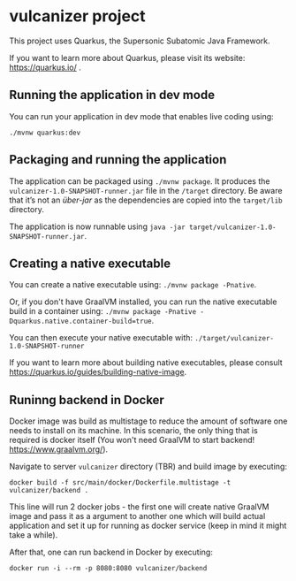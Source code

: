 # vulcanizer project

This project uses Quarkus, the Supersonic Subatomic Java Framework.

If you want to learn more about Quarkus, please visit its website: https://quarkus.io/ .

## Running the application in dev mode

You can run your application in dev mode that enables live coding using:
```
./mvnw quarkus:dev
```

## Packaging and running the application

The application can be packaged using `./mvnw package`.
It produces the `vulcanizer-1.0-SNAPSHOT-runner.jar` file in the `/target` directory.
Be aware that it’s not an _über-jar_ as the dependencies are copied into the `target/lib` directory.

The application is now runnable using `java -jar target/vulcanizer-1.0-SNAPSHOT-runner.jar`.

## Creating a native executable

You can create a native executable using: `./mvnw package -Pnative`.

Or, if you don't have GraalVM installed, you can run the native executable build in a container using: `./mvnw package -Pnative -Dquarkus.native.container-build=true`.

You can then execute your native executable with: `./target/vulcanizer-1.0-SNAPSHOT-runner`

If you want to learn more about building native executables, please consult https://quarkus.io/guides/building-native-image.

## Runinng backend in Docker

Docker image was build as multistage to reduce the amount of software one needs to install on its machine. In this scenario, the only
 thing that is required is docker itself (You won't need GraalVM to start backend! https://www.graalvm.org/).

Navigate to server `vulcanizer` directory (TBR) and build image by executing:

`docker build -f src/main/docker/Dockerfile.multistage -t vulcanizer/backend .`

This line will run 2 docker jobs - the first one will create native GraalVM image and pass it as a argument to another one which will build actual application and set it up for running as docker service (keep in mind it might take a while).

After that, one can run backend in Docker by executing:

`docker run -i --rm -p 8080:8080 vulcanizer/backend`

